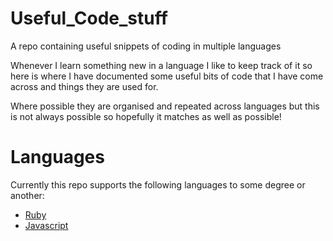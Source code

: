 # Useful_Code_stuff
A repo containing useful snippets of coding in multiple languages

Whenever I learn something new in a language I like to keep track of it so here is where I have documented some useful bits of code that I have come across and things they are used for.

Where possible they are organised and repeated across languages but this is not always possible so hopefully it matches as well as possible!

# Languages

Currently this repo supports the following languages to some degree or another:

* [Ruby](./ruby.rb)
* [Javascript](./javascript.js)